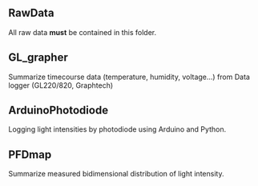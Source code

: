 ## RawData
All raw data **must** be contained in this folder.  

## GL_grapher
Summarize timecourse data (temperature, humidity, voltage...) from Data logger (GL220/820, Graphtech)

## ArduinoPhotodiode
Logging light intensities by photodiode using Arduino and Python.

## PFDmap
Summarize measured bidimensional distribution of light intensity.  

